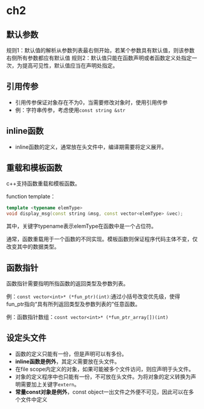 # ch2

## 默认参数

规则1：默认值的解析从参数列表最右侧开始，若某个参数具有默认值，则该参数右侧所有参数都应有默认值
规则2：默认值只能在函数声明或者函数定义处指定一次，为提高可见性，默认值应当在声明处指定。

## 引用传参

+ 引用传参保证对象存在不为0，当需要修改对象时，使用引用传参
+ 例：字符串传参，考虑使用`const string &str`

## inline函数

+ inline函数的定义，通常放在头文件中，编译期需要将定义展开。

## 重载和模板函数

c++支持函数重载和模板函数。

function template：
```c++
template <typename elemType>
void display_msg(const string &msg, const vector<elemType> &vec);
```
其中，关键字typename表示elemType在函数中是一个占位符。

通常，函数重载用于一个函数的不同实现。模板函数则保证程序代码主体不变，仅改变其中的数据类型。

## 函数指针

函数指针需要指明所指函数的返回类型及参数列表。

例：`const vector<int>* (*fun_ptr)(int)`:通过小括号改变优先级，使得fun_ptr指向“具有所列返回类型及参数列表的”任意函数。

例：函数指针数组：`cosnt vector<int>* (*fun_ptr_array[])(int)`

## 设定头文件

+ 函数的定义只能有一份，但是声明可以有多份。
+ **inline函数是例外**，其定义需要放在头文件。
+ 在file scope内定义的对象，如果可能被多个文件访问，则应声明于头文件。
+ 对象的定义程序中也只能有一份，不可放在头文件。为将对象的定义转换为声明需要加上关键字`extern`。
+ **常量const对象是例外**，const object一出文件之外便不可见，因此可以在多个文件中定义
